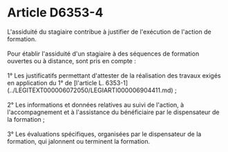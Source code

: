# Article D6353-4

 

<p align="left">
  L'assiduité du stagiaire contribue à justifier de l'exécution de l'action de formation. <br /> <br />Pour établir l'assiduité d'un stagiaire à des séquences de formation ouvertes ou à distance, sont pris en compte : <br /> <br />1° Les justificatifs permettant d'attester de la réalisation des travaux exigés en application du 1° de [l'article L. 6353-1](../LEGITEXT000006072050/LEGIARTI000006904411.md) ; <br /> <br />2° Les informations et données relatives au suivi de l'action, à l'accompagnement et à l'assistance du bénéficiaire par le dispensateur de la formation ; <br /> <br />3° Les évaluations spécifiques, organisées par le dispensateur de la formation, qui jalonnent ou terminent la formation.
</p>